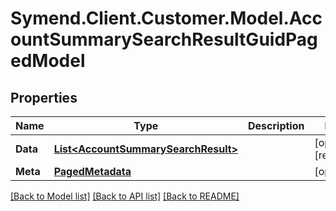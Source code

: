 # Symend.Client.Customer.Model.AccountSummarySearchResultGuidPagedModel

## Properties

Name | Type | Description | Notes
------------ | ------------- | ------------- | -------------
**Data** | [**List&lt;AccountSummarySearchResult&gt;**](AccountSummarySearchResult.md) |  | [optional] [readonly] 
**Meta** | [**PagedMetadata**](PagedMetadata.md) |  | [optional] 

[[Back to Model list]](../README.md#documentation-for-models) [[Back to API list]](../README.md#documentation-for-api-endpoints) [[Back to README]](../README.md)

